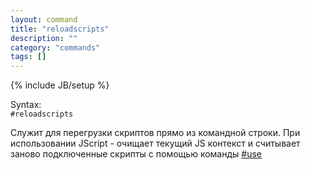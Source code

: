 ```yaml
---
layout: command
title: "reloadscripts"
description: ""
category: "commands"
tags: []
---
```

{% include JB/setup %}

Syntax:  
`#reloadscripts`

Служит для перегрузки скриптов прямо из командной строки.
При использовании JScript - очищает текущий JS контекст и считывает заново подключенные скрипты с помощью команды [#use](#use)
